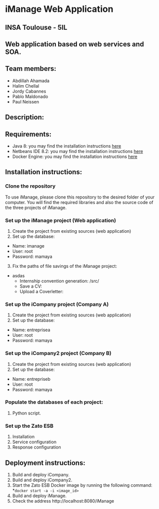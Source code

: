 # iManage Web Application
## INSA Toulouse - 5IL
## Web application based on web services and SOA.

## Team members:
  - Abdillah Ahamada
  - Halim Chellal
  - Jordy Cabannes
  - Pablo Maldonado
  - Paul Neissen

## Description:

## Requirements:
* Java 8: you may find the installation instructions [here](http://www.oracle.com/technetwork/java/javase/downloads/jdk8-downloads-2133151.html)
* Netbeans IDE 8.2: you may find the installation instructions [here](https://netbeans.org/downloads/)
* Docker Engine: you may find the installation instructions [here](https://docs.docker.com/engine/installation/)

## Installation instructions:

### Clone the repository

To use iManage, please clone this repository to the desired folder of your computer. You will find the required libraries and also the source code of the three projects of iManage. 

### Set up the iManage project (Web application)

1. Create the project from existing sources (web application) 
2. Set up the database: 
  * Name: imanage
  * User: root 
  * Password: mamaya
3. Fix the paths of file savings of the iManage project:
  * asdas
    * Internship convention generation: /src/
    * Save a CV:
    * Upload a Coverletter:

### Set up the iCompany project (Company A)

1. Create the project from existing sources (web application) 
2. Set up the database: 
  * Name: entreprisea
  * User: root 
  * Password: mamaya

### Set up the iCompany2 project (Company B)

1. Create the project from existing sources (web application) 
2. Set up the database: 
  * Name: entrepriseb
  * User: root 
  * Password: mamaya

### Populate the databases of each project:
1. Python script.

### Set up the Zato ESB 
1. Installation
2. Service configuration
3. Response configuration

## Deployment instructions:
1. Build and deploy iCompany.
2. Build and deploy iCompany2.
3. Start the Zato ESB Docker image by running the following command:
  *```docker start -a -i <image_id>```
4. Build and deploy iManage.
5. Check the address http://localhost:8080/iManage
